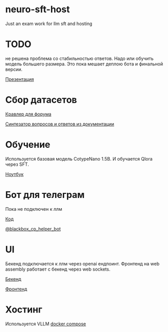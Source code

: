 # neuro-sft-host
Just an exam work for llm sft and hosting

# TODO
не решена проблема со стабильностью ответов. Надо или обучить модель большего размера. Это пока мешает деплою бота и финальной версии.


[Презентация](./docs/presentation.md)

# Сбор датасетов

[Кравлер для форума](./src/Llm/Crawler)

[Синтезатор вопросов и ответов из документации](./src/Llm/DatasetGenerator/)

# Обучение
Используется базовая модель CotypeNano 1.5B. И обучается Qlora через SFT.

[Ноутбук](./learn/notebooks/BB/pretrain.ipynb)



# Бот для телеграм

Пока не подключен к ллм

[Код](./src/Llm/LlmTelegramBot/)

[@blackbox_cp_helper_bot](https://t.me/blackbox_cp_helper_bot)

# UI

Бекенд подключается к ллм через openai ендпоинт. Фронтенд на web assembly работает с бекенд через web sockets.

[Бекенд](./src/Llm/LllmBackend/)

[Фронтенд](./src/Llm/LlmFrontend/)

# Хостинг

Используется VLLM [docker compose](./docker-compose.yml)